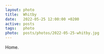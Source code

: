 ```yaml
---
layout: photo
title:  Whitby
date:   2022-05-25 12:00:00 +0200
active: posts
tags:   photo
photo:  posts/photos/2022-05-25-whitby.jpg
---
```


Home.

